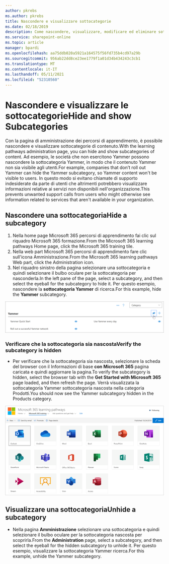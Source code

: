 ```yaml
---
author: pkrebs
ms.author: pkrebs
title: Nascondere e visualizzare sottocategorie
ms.date: 02/18/2019
description: Come nascondere, visualizzare, modificare ed eliminare sottocategorie
ms.service: sharepoint-online
ms.topic: article
manager: bpardi
ms.openlocfilehash: aa75ddb020a5921a164575f56fd735b4cd97a29b
ms.sourcegitcommit: 956ab22dd8ce23ee1779f1a01d34b434243c3cb1
ms.translationtype: MT
ms.contentlocale: it-IT
ms.lasthandoff: 05/11/2021
ms.locfileid: "52310560"
---
```

# <a name="hide-and-show-subcategories"></a><span data-ttu-id="ca244-103">Nascondere e visualizzare le sottocategorie</span><span class="sxs-lookup"><span data-stu-id="ca244-103">Hide and show Subcategories</span></span>

<span data-ttu-id="ca244-104">Con la pagina di amministrazione dei percorsi di apprendimento, è possibile nascondere e visualizzare sottocategorie di contenuto.</span><span class="sxs-lookup"><span data-stu-id="ca244-104">With the learning pathways administration page, you can hide and show subcategories of content.</span></span> <span data-ttu-id="ca244-105">Ad esempio, le società che non esercitono Yammer possono nascondere la sottocategoria Yammer, in modo che il contenuto Yammer non sia visibile agli utenti.</span><span class="sxs-lookup"><span data-stu-id="ca244-105">For example, companies that don’t roll out Yammer can hide the Yammer subcategory, so Yammer content won't be visible to users.</span></span> <span data-ttu-id="ca244-106">In questo modo si evitano chiamate di supporto indesiderate da parte di utenti che altrimenti potrebbero visualizzare informazioni relative ai servizi non disponibili nell'organizzazione.</span><span class="sxs-lookup"><span data-stu-id="ca244-106">This prevents unwanted support calls from users who might otherwise see information related to services that aren't available in your organization.</span></span>

## <a name="hide-a-subcategory"></a><span data-ttu-id="ca244-107">Nascondere una sottocategoria</span><span class="sxs-lookup"><span data-stu-id="ca244-107">Hide a subcategory</span></span> 

1. <span data-ttu-id="ca244-108">Nella home page Microsoft 365 percorsi di apprendimento fai clic sul riquadro Microsoft 365 formazione.</span><span class="sxs-lookup"><span data-stu-id="ca244-108">From the Microsoft 365 learning pathways Home page, click the Microsoft 365 training tile.</span></span>
2. <span data-ttu-id="ca244-109">Nella web part Microsoft 365 percorsi di apprendimento fare clic sull'icona Amministrazione.</span><span class="sxs-lookup"><span data-stu-id="ca244-109">From the Microsoft 365 learning pathways Web part, click the Administration icon.</span></span> 
3. <span data-ttu-id="ca244-110">Nel riquadro sinistro della pagina selezionare una sottocategoria e quindi selezionare il bulbo oculare per la sottocategoria per nasconderla.</span><span class="sxs-lookup"><span data-stu-id="ca244-110">In the left pane of the page, select a subcategory, and then select the eyeball for the subcategory to hide it.</span></span> <span data-ttu-id="ca244-111">Per questo esempio, nascondere la **sottocategoria Yammer** di ricerca.</span><span class="sxs-lookup"><span data-stu-id="ca244-111">For this example, hide the **Yammer** subcategory.</span></span>  

![Nella finestra di esempio viene visualizzata l'icona per nascondere una sottocategoria.](media/cg-hidesubcat.png)

### <a name="verify-the-subcategory-is-hidden"></a><span data-ttu-id="ca244-113">Verificare che la sottocategoria sia nascosta</span><span class="sxs-lookup"><span data-stu-id="ca244-113">Verify the subcategory is hidden</span></span>
- <span data-ttu-id="ca244-114">Per verificare che la sottocategoria sia nascosta, selezionare la scheda del browser con il Informazioni di base **con Microsoft 365** pagina caricata e quindi aggiornare la pagina.</span><span class="sxs-lookup"><span data-stu-id="ca244-114">To verify the subcategory is hidden, select the browser tab with the **Get Started with Microsoft 365** page loaded, and then refresh the page.</span></span> <span data-ttu-id="ca244-115">Verrà visualizzata la sottocategoria Yammer sottocategoria nascosta nella categoria Prodotti.</span><span class="sxs-lookup"><span data-stu-id="ca244-115">You should now see the Yammer subcategory hidden in the Products category.</span></span> 

![La finestra di esempio mostra che il sottomenu nascosto non viene più dislayed.](media/cg-hidesubcatrefresh.png)

## <a name="unhide-a-subcategory"></a><span data-ttu-id="ca244-117">Visualizzare una sottocategoria</span><span class="sxs-lookup"><span data-stu-id="ca244-117">Unhide a subcategory</span></span> 

- <span data-ttu-id="ca244-118">Nella pagina **Amministrazione** selezionare una sottocategoria e quindi selezionare il bulbo oculare per la sottocategoria nascosta per scoprirla.</span><span class="sxs-lookup"><span data-stu-id="ca244-118">From the **Administration** page, select a subcategory, and then select the eyeball for the hidden subcategory to unhide it.</span></span> <span data-ttu-id="ca244-119">Per questo esempio, visualizzare la sottocategoria Yammer ricerca.</span><span class="sxs-lookup"><span data-stu-id="ca244-119">For this example, unhide the Yammer subcategory.</span></span>